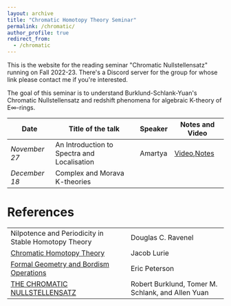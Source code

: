 ```yaml
---
layout: archive
title: "Chromatic Homotopy Theory Seminar"
permalink: /chromatic/
author_profile: true
redirect_from:
  - /chromatic
---
```




This is the website for the reading seminar "Chromatic Nullstellensatz" running on Fall 2022-23. There's a Discord server for the group for whose link please contact me if you're interested. 

The goal of this seminar is to understand Burklund-Schlank-Yuan's Chromatic Nullstellensatz and redshift phenomena for algebraic K-theory of E∞-rings.


Date  | Title of the talk | Speaker | Notes and Video 
--- | --- | --- | --- 
*November 27* | An Introduction to Spectra and Localisation | Amartya | [Video](https://www.youtube.com/watch?v=JIJNax67DL8),[Notes](https://drive.google.com/file/d/16rI4UJBx6TPsgc8Q8wu6eb6aDOlPNYsv/view?usp=sharing)  
*December 18* | Complex and Morava K-theories | | |
  

References
======

|   |  |
| ------------- | ------------- |
|Nilpotence and Periodicity in Stable Homotopy Theory | Douglas C. Ravenel| 
| [Chromatic Homotopy Theory](https://ncatlab.org/nlab/files/LurieChromaticHomotopyTheory.pdf)  | Jacob Lurie  |
| [Formal Geometry and Bordism Operations](https://drive.google.com/file/d/15jz_aNbom1k-nOOjZ0LXky22b7WPmp0V/view?usp=sharing) | Eric Peterson |
| [THE CHROMATIC NULLSTELLENSATZ](https://arxiv.org/pdf/2207.09929.pdf) | Robert Burklund, Tomer M. Schlank, and Allen Yuan |





